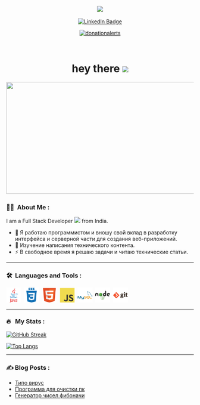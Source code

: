 
<p align="center"><img src="https://media.giphy.com/media/M9gbBd9nbDrOTu1Mqx/giphy.gif" width="100"/></p>
<p align="center">
<a href="https://www.linkedin.com/in/kakbar"><img src="https://img.shields.io/badge/LinkedIn-blue?style=for-the-badge&logo=linkedin&logoColor=white" alt="LinkedIn Badge"></a>
</p>
<p align="center">
<a href="https://www.donationalerts.com/r/kromskii2official" target="_blank"><img src="https://img.shields.io/badge/donationalerts-blue?style=for-the-badge&logo=donationalerts&logoColor=white" alt="donationalerts"></a>
</p>
<p align="center"><img src="https://komarev.com/ghpvc/?username=kromskii2&style=flat-square&color=blue" alt=""></p>

<h1 align="center">hey there <img src="https://media.giphy.com/media/hvRJCLFzcasrR4ia7z/giphy.gif" width="40"></h1>

<p align="center"><img src="https://media.giphy.com/media/dWesBcTLavkZuG35MI/giphy.gif" width="600" height="300"  /></p>

### :woman_technologist: &nbsp;About Me :

I am a Full Stack Developer <img src="https://media.giphy.com/media/WUlplcMpOCEmTGBtBW/giphy.gif" width="30"> from India.

- 🔭 Я работаю программистом и вношу свой вклад в разработку интерфейса и серверной части для создания веб-приложений.
- 🌱 Изучение написания технического контента.
- ⚡ В свободное время я решаю задачи и читаю технические статьи.

---

### 🛠 &nbsp;Languages and Tools :

<p>
<img src="https://github.com/devicons/devicon/blob/master/icons/java/java-original-wordmark.svg" title="Java" alt="Java" width="40" height="40"/>&nbsp;
<img src="https://github.com/devicons/devicon/blob/master/icons/css3/css3-plain-wordmark.svg"  title="CSS3" alt="CSS" width="40" height="40"/>&nbsp;
<img src="https://github.com/devicons/devicon/blob/master/icons/html5/html5-original.svg" title="HTML5" alt="HTML" width="40" height="40"/>&nbsp;
<img src="https://github.com/devicons/devicon/blob/master/icons/javascript/javascript-original.svg" title="JavaScript" alt="JavaScript" width="40" height="40"/>&nbsp;
<img src="https://github.com/devicons/devicon/blob/master/icons/mysql/mysql-original-wordmark.svg" title="MySQL"  alt="MySQL" width="40" height="40"/>&nbsp;
<img src="https://github.com/devicons/devicon/blob/master/icons/nodejs/nodejs-original-wordmark.svg" title="NodeJS" alt="NodeJS" width="40" height="40"/>&nbsp;
<img src="https://github.com/devicons/devicon/blob/master/icons/git/git-original-wordmark.svg" title="Git" **alt="Git" width="40" height="40"/>&nbsp;
</p>

---

### 🔥 &nbsp; My Stats :
[![GitHub Streak](http://github-readme-streak-stats.herokuapp.com?user=kromskii2&theme=dark&background=000000)](https://git.io/streak-stats)

[![Top Langs](https://github-readme-stats.vercel.app/api/top-langs/?username=kromskii2&layout=compact&theme=vision-friendly-dark)](https://github.com/anuraghazra/github-readme-stats)

---

### ✍️ Blog Posts : 
- [Типо вирус](https://github.com/kromskii2/Troller)
- [Программа для очистки пк](https://github.com/kromskii2/Cleaners)
- [Генератор чисел фибоначи](https://github.com/kromskii2/fibonachi)<!-- BLOG-POST-LIST:START -->
<!-- BLOG-POST-LIST:END -->

